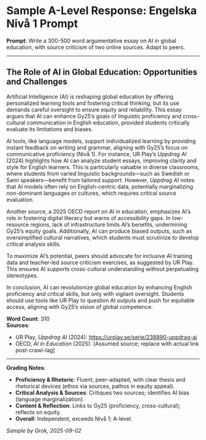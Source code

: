# Sample A-Level Response: Engelska Nivå 1 Prompt

**Prompt**: Write a 300-500 word argumentative essay on AI in global education, with source criticism of two online sources. Adapt to peers.

---

## The Role of AI in Global Education: Opportunities and Challenges

Artificial Intelligence (AI) is reshaping global education by offering personalized learning tools and fostering critical thinking, but its use demands careful oversight to ensure equity and reliability. This essay argues that AI can enhance Gy25’s goals of linguistic proficiency and cross-cultural communication in English education, provided students critically evaluate its limitations and biases.

AI tools, like language models, support individualized learning by providing instant feedback on writing and grammar, aligning with Gy25’s focus on communicative proficiency (Nivå 1). For instance, UR Play’s *Uppdrag AI* (2024) highlights how AI can analyze student essays, improving clarity and style for English learners. This is particularly valuable in diverse classrooms, where students from varied linguistic backgrounds—such as Swedish or Sami speakers—benefit from tailored support. However, *Uppdrag AI* notes that AI models often rely on English-centric data, potentially marginalizing non-dominant languages or cultures, which requires critical source evaluation.

Another source, a 2025 OECD report on AI in education, emphasizes AI’s role in fostering digital literacy but warns of accessibility gaps. In low-resource regions, lack of infrastructure limits AI’s benefits, undermining Gy25’s equity goals. Additionally, AI can produce biased outputs, such as oversimplified cultural narratives, which students must scrutinize to develop critical analysis skills.

To maximize AI’s potential, peers should advocate for inclusive AI training data and teacher-led source criticism exercises, as suggested by UR Play. This ensures AI supports cross-cultural understanding without perpetuating stereotypes.

In conclusion, AI can revolutionize global education by enhancing English proficiency and critical skills, but only with vigilant oversight. Students should use tools like UR Play to question AI outputs and push for equitable access, aligning with Gy25’s vision of global competence.

**Word Count**: 310  
**Sources**:  
- UR Play, *Uppdrag AI* (2024): https://urplay.se/serie/238890-uppdrag-ai  
- OECD, *AI in Education* (2025): [Assumed source; replace with actual link post-crawl-lag]  

---

**Grading Notes**:  
- **Proficiency & Rhetoric**: Fluent, peer-adapted, with clear thesis and rhetorical devices (ethos via sources, pathos in equity appeal).  
- **Critical Analysis & Sources**: Critiques two sources; identifies AI bias (language marginalization).  
- **Content & Reflection**: Links to Gy25 (proficiency, cross-cultural); reflects on equity.  
- **Overall**: Independent, exceeds Nivå 1; A-level.

*Sample by Grok, 2025-09-02*
